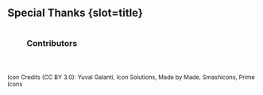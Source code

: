 ## Special Thanks {slot=title}

### Contributors
<div id="contributors">
  <github-contributors repo="patternfly/patternfly-elements"></github-contributors>
  <github-contributors repo="redhat-ux/red-hat-design-system" exclude="bennypowers,nikkimk,brianferry,heyMP,marionnegp,wesruv,eyevana,kylebuch8,markcaron"></github-contributors>
</div>

<small>Icon Credits (CC BY 3.0): Yuval Galanti, Icon Solutions, Made by Made, Smashicons, Prime Icons</small>

<style>
#contributors {
  --avatar-size: 128px;
  --_margin: calc(var(--avatar-size, 60px) * .3);
  margin-inline-start: var(--_margin);
  margin-block-start: var(--_margin);
}
github-contributors::part(list) {
  display: contents;
  flex-wrap: wrap;
}
github-contributors:not(:first-of-type) {
  margin-inline-start: var(-1 * var(--_margin));
}
#contributors {
  display: flex;
  flex-wrap: wrap;
}
</style>
<script type="module">
class GithubContributors extends HTMLElement {
  static exclude = /^dependabot|^github-actions/;
  static template = document.createElement('template');
  static userTpl = document.createElement('template');
  static requests = new Map();
  static style = new CSSStyleSheet();
  static {
    this.template.innerHTML = `<ol id="list" part="list"></ol>`
    this.userTpl.innerHTML = `<li><a target="_blank" rel="noopener"><img></a></li>`;
    this.style.replaceSync(/* css */`
      :host {
        display: contents;
        --_margin: calc(var(--avatar-size, 60px) * .3);
      }
      ol {
        list-style-type: none;
        margin: 0;
        padding: 0;
        display: inline-flex;
        flex-wrap: wrap;
        margin-inline-start: var(--_margin);
        margin-block-start: var(--_margin);
      }

      li {
        margin-inline-start: calc(-1 * var(--_margin));
        margin-block-start: calc(-1 * var(--_margin));
      }

      a { outline: none; }

      img {
        border: 4px solid var(--background-color);
        background: var(--background-color);
        border-radius: 100%;
        overflow: hidden;
        width: var(--avatar-size, 60px);
        aspect-ratio: 1;
        position: relative;
      }

      li:is(:hover, :focus, :focus-within) img {
        z-index: 2;
        border-color: var(--text-color);
      }
    `)
  }
  async connectedCallback() {
    this.attachShadow({ mode: 'open' });
    this.shadowRoot.append(GithubContributors.template.content.cloneNode(true));
    this.shadowRoot.adoptedStyleSheets = [GithubContributors.style];
    const users = await this.fetch();
    if (Array.isArray(users)) {
      this.render(users);
    }
  }

  async fetch() {
    const repo = this.getAttribute("repo");
    const token = localStorage.getItem('gh_pat');
    if (repo) {
      const excluded = this.getAttribute('exclude')?.split(',')?.map(x => x.trim()) ?? [];
      const url = `https://api.github.com/repos/${repo}/contributors`;
      const headers = new Headers();
      if (token)
        headers.set('Authorization', `Bearer: ${token}`);
      const users = GithubContributors.requests.get(url) ?? await fetch(url, { headers }).then(r => r.json());
      if (!GithubContributors.requests.has(url))
        GithubContributors.requests.set(url, users)
      return users.filter(({ login }) => !GithubContributors.exclude.test(login) && !excluded.includes(login));
    }
  }

  renderUser(user) {
    const li = GithubContributors.userTpl.content.cloneNode(true);
    li.querySelector('a').href = user.html_url;
    li.querySelector('img').src = user.avatar_url;
    li.querySelector('img').title = user.login;
    return li;
  }

  render(users) {
    const list = this.shadowRoot.getElementById('list')
    for (const user of users) {
      list.append(this.renderUser(user));
    }
  }
}

customElements.define('github-contributors', GithubContributors);
</script>
